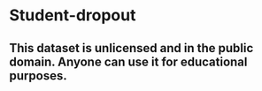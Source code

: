 # Student-dropout
## This dataset is unlicensed and in the public domain. Anyone can use it for educational purposes.
